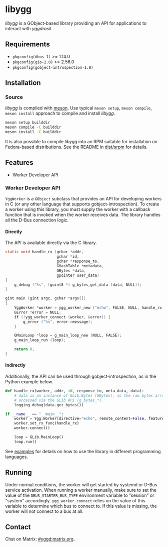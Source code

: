 # libygg

_libygg_ is a GObject-based library providing an API for applications to
interact with _yggdrasil_.

## Requirements

* `pkgconfig(dbus-1)` >= 1.14.0
* `pkgconfig(gio-2.0)` >= 2.56.0
* `pkgconfig(gobject-introspection-1.0)`

## Installation

### Source

_libygg_ is compiled with [meson](https://mesonbuild.com). Use typical `meson
setup`, `meson compile`, `meson install` approach to compile and install
_libygg_.

```bash
meson setup builddir
meson compile -C builddir
meson install -C builddir
```

It is also possible to compile _libygg_ into an RPM suitable for installation on
Fedora-based distributions. See the README in [dist/srpm](./dist/srpm) for
details.

## Features

* Worker Developer API

### Worker Developer API

`YggWorker` is a `GObject` subclass that provides an API for developing workers
in C (or any other language that supports gobject-introspection). To create a
worker using this library, you must supply the worker with a callback function
that is invoked when the worker receives data. The library handles all the D-Bus
connection logic.

#### Directly

The API is available directly via the C library.

```c
static void handle_rx (gchar *addr,
                       gchar *id,
                       gchar *response_to,
                       GHashTable *metadata,
                       GBytes *data,
                       gpointer user_data)
{
    g_debug ("%s", (guint8 *) g_bytes_get_data (data, NULL));
}

gint main (gint argc, gchar *argv[])
{
    YggWorker *worker = ygg_worker_new ("echo", FALSE, NULL, handle_rx, NULL);
    GError *error = NULL;
    if (!ygg_worker_connect (worker, &error)) {
        g_error ("%s", error->message);
    }

    GMainLoop *loop = g_main_loop_new (NULL, FALSE);
    g_main_loop_run (loop);

    return 0;
}
```

#### Indirectly

Additionally, the API can be used through gobject-introspection, as in the
Python example below.

```python
def handle_rx(worker, addr, id, response_to, meta_data, data):
    # data is an instance of GLib.Bytes (GBytes), so the raw bytes array must be
    # accessed via the GLib API (g_bytes_*).
    logging.debug(data.get_bytes())

if __name__ == "__main__":
    worker = Ygg.Worker(directive="echo", remote_content=False, features=None)
    worker.set_rx_func(handle_rx)
    worker.connect()

    loop = GLib.MainLoop()
    loop.run()
```

See [examples](./examples) for details on how to use the library in different
programming languages.

## Running

Under normal conditions, the worker will get started by systemd or D-Bus
service activation. When running a worker manually, make sure to set the value
of the `DBUS_STARTER_BUS_TYPE` environment variable to "session" or "system"
accordingly. `ygg_worker_connect` relies on the value of this variable to
determine which bus to connect to. If this value is missing, the worker will not
connect to a bus at all.

## Contact

Chat on Matrix: [#yggd:matrix.org](https://matrix.to/#/#yggd:matrix.org).
